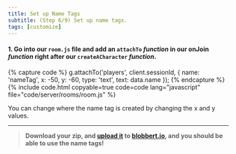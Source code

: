 ```yaml
---
title: Set up Name Tags
subtitle: (Step 6/9) Set up name tags.
tags: [customize]
---
```

#### 1. Go into our `room.js` file and add an `attachTo` _function_  in our onJoin _function_ right after our `createACharacter` _function_.

{% capture code %}
g.attachTo('players', client.sessionId,  {
	name:  'nameTag',
	x:  -50,
	y:  -60,
	type:  'text',
	text: data.name
});
{% endcapture %}
{% include code.html copyable=true code=code lang="javascript" file="code/server/rooms/room.js" %}

You can change where the name tag is created by changing the x and y values.

<hr class="uk-margin-medium">

>  **Download  your  zip,  and  [upload  it](/tutorials/uploadtoserver/)  to  [blobbert.io](https://blobbert.io/),  and  you  should  be  able  to  use the name tags!**
